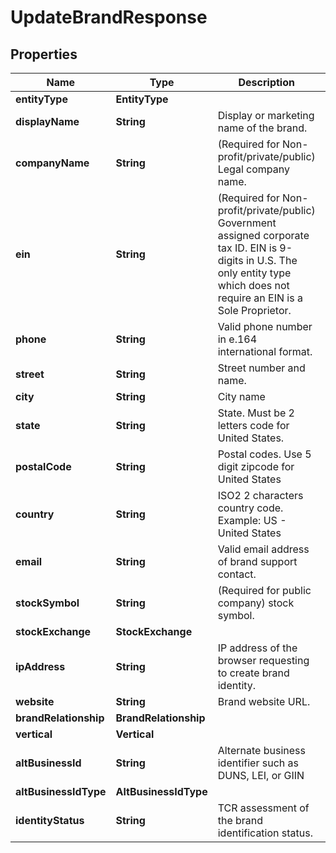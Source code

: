 

# UpdateBrandResponse


## Properties

| Name | Type | Description | Notes |
|------------ | ------------- | ------------- | -------------|
|**entityType** | **EntityType** |  |  |
|**displayName** | **String** | Display or marketing name of the brand. |  |
|**companyName** | **String** | (Required for Non-profit/private/public) Legal company name. |  [optional] |
|**ein** | **String** | (Required for Non-profit/private/public) Government assigned corporate tax ID. EIN is 9-digits in U.S. The only entity type which does not require an EIN is a Sole Proprietor. |  [optional] |
|**phone** | **String** | Valid phone number in e.164 international format. |  [optional] |
|**street** | **String** | Street number and name. |  [optional] |
|**city** | **String** | City name |  [optional] |
|**state** | **String** | State. Must be 2 letters code for United States. |  [optional] |
|**postalCode** | **String** | Postal codes. Use 5 digit zipcode for United States |  [optional] |
|**country** | **String** | ISO2 2 characters country code. Example: US - United States |  |
|**email** | **String** | Valid email address of brand support contact. |  |
|**stockSymbol** | **String** | (Required for public company) stock symbol. |  [optional] |
|**stockExchange** | **StockExchange** |  |  [optional] |
|**ipAddress** | **String** | IP address of the browser requesting to create brand identity. |  [optional] |
|**website** | **String** | Brand website URL. |  [optional] |
|**brandRelationship** | **BrandRelationship** |  |  |
|**vertical** | **Vertical** |  |  |
|**altBusinessId** | **String** | Alternate business identifier such as DUNS, LEI, or GIIN |  [optional] |
|**altBusinessIdType** | **AltBusinessIdType** |  |  [optional] |
|**identityStatus** | **String** | TCR assessment of the brand identification status. |  [optional] |



